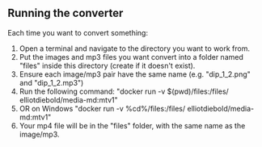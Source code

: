 ## Running the converter

Each time you want to convert something:
1. Open a terminal and navigate to the directory you want to work from.
1. Put the images and mp3 files you want convert into a folder named "files" inside this directory (create if it doesn't exist).
2. Ensure each image/mp3 pair have the same name (e.g. "dip_1_2.png" and "dip_1_2.mp3")
4. Run the following command: "docker run -v $(pwd)/files:/files/ elliotdiebold/media-md:mtv1"
4. OR on Windows "docker run -v %cd%/files:/files/ elliotdiebold/media-md:mtv1"
5. Your mp4 file will be in the "files" folder, with the same name as the image/mp3.